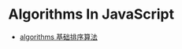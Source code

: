 # Algorithms In JavaScript

- [algorithms 基础排序算法](https://github.com/Leecason/js-algorithm/blob/master/Algorithms/algorithms.md)
